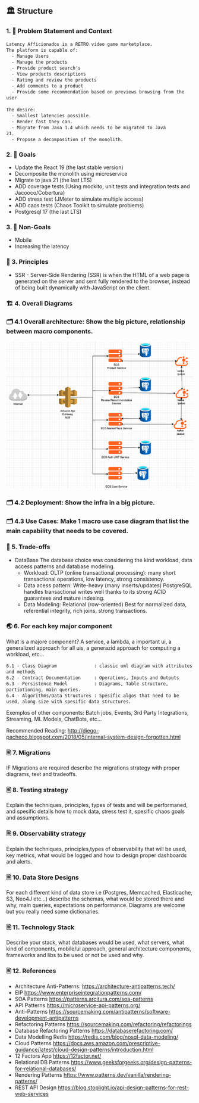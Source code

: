 ## 🏛️ Structure
### 1. 🎯 Problem Statement and Context

```
Latency Afficionados is a RETRO video game marketplace.
The platform is capable of: 
  - Manage Users
  - Manage the products
  - Provide product search's
  - View products descriptions
  - Rating and review the products 
  - Add comments to a product
  - Provide some recommendation based on previews browsing from the user

The desire:
  - Smallest latencies possible. 
  - Render fast they can.
  - Migrate from Java 1.4 which needs to be migrated to Java 
21.
  - Propose a decomposition of the monolith.
```

### 2. 🎯 Goals
- Update the React 19 (the last stable version)
- Decomposite the monolith using microservice
- Migrate to java 21 (the last LTS)
- ADD coverage tests (Using mockito, unit tests and integration tests and Jacooco/Cobertura)
- ADD stress test (JMeter to simulate multiple access)
- ADD caos tests (Chaos Toolkit to simulate problems)
- Postgresql 17 (the last LTS)


### 3. 🎯 Non-Goals
- Mobile
- Increasing the latency

### 📐 3. Principles
- SSR - Server-Side Rendering (SSR) is when the HTML of a web page is generated on the server and sent fully rendered to the browser, instead of being built dynamically with JavaScript on the client.


### 🏗️ 4. Overall Diagrams
### 🗂️ 4.1 Overall architecture: Show the big picture, relationship between macro components.
![alt text](arch1.png)
### 🗂️ 4.2 Deployment: Show the infra in a big picture. 
### 🗂️ 4.3 Use Cases: Make 1 macro use case diagram that list the main capability that needs to be covered. 


### 🧭 5. Trade-offs
- DataBase
The database choice was considering the kind workload, data access patterns and database modeling.
  - Workload: OLTP (online transactional processing): many short transactional operations, low latency, strong consistency.
  - Data acess pattern: Write-heavy (many inserts/updates) PostgreSQL handles transactional writes well thanks to its strong ACID guarantees and mature indexing.
  - Data Modeling: Relational (row-oriented) Best for normalized data, referential integrity, rich joins, strong transactions.


### 🌏 6. For each key major component

What is a majore component? A service, a lambda, a important ui, a generalized approach for all uis, a generazid approach for computing a workload, etc...
```
6.1 - Class Diagram              : classic uml diagram with attributes and methods
6.2 - Contract Documentation     : Operations, Inputs and Outputs
6.3 - Persistence Model          : Diagrams, Table structure, partiotioning, main queries.
6.4 - Algorithms/Data Structures : Spesific algos that need to be used, along size with spesific data structures.
```

Exemplos of other components: Batch jobs, Events, 3rd Party Integrations, Streaming, ML Models, ChatBots, etc... 

Recommended Reading: http://diego-pacheco.blogspot.com/2018/05/internal-system-design-forgotten.html

### 🖹 7. Migrations

IF Migrations are required describe the migrations strategy with proper diagrams, text and tradeoffs.

### 🖹 8. Testing strategy

Explain the techniques, principles, types of tests and will be performaned, and spesific details how to mock data, stress test it, spesific chaos goals and assumptions.

### 🖹 9. Observability strategy

Explain the techniques, principles,types of observability that will be used, key metrics, what would be logged and how to design proper dashboards and alerts.

### 🖹 10. Data Store Designs

For each different kind of data store i.e (Postgres, Memcached, Elasticache, S3, Neo4J etc...) describe the schemas, what would be stored there and why, main queries, expectations on performance. Diagrams are welcome but you really need some dictionaries.

### 🖹 11. Technology Stack

Describe your stack, what databases would be used, what servers, what kind of components, mobile/ui approach, general architecture components, frameworks and libs to be used or not be used and why.

### 🖹 12. References

* Architecture Anti-Patterns: https://architecture-antipatterns.tech/
* EIP https://www.enterpriseintegrationpatterns.com/
* SOA Patterns https://patterns.arcitura.com/soa-patterns
* API Patterns https://microservice-api-patterns.org/
* Anti-Patterns https://sourcemaking.com/antipatterns/software-development-antipatterns
* Refactoring Patterns https://sourcemaking.com/refactoring/refactorings
* Database Refactoring Patterns https://databaserefactoring.com/
* Data Modelling Redis https://redis.com/blog/nosql-data-modeling/
* Cloud Patterns https://docs.aws.amazon.com/prescriptive-guidance/latest/cloud-design-patterns/introduction.html
* 12 Factors App https://12factor.net/
* Relational DB Patterns https://www.geeksforgeeks.org/design-patterns-for-relational-databases/
* Rendering Patterns https://www.patterns.dev/vanilla/rendering-patterns/
* REST API Design https://blog.stoplight.io/api-design-patterns-for-rest-web-services





